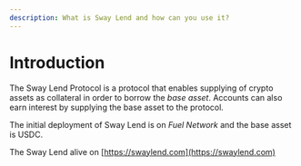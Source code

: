 ```yaml
---
description: What is Sway Lend and how can you use it?
---
```


# Introduction

The Sway Lend Protocol is a protocol that enables supplying of crypto assets as collateral in order to borrow the _base asset_. Accounts can also earn interest by supplying the base asset to the protocol.

The initial deployment of Sway Lend is on _Fuel Network_ and the base asset is USDC.

The Sway Lend alive on [https://swaylend.com](https://swaylend.com)
